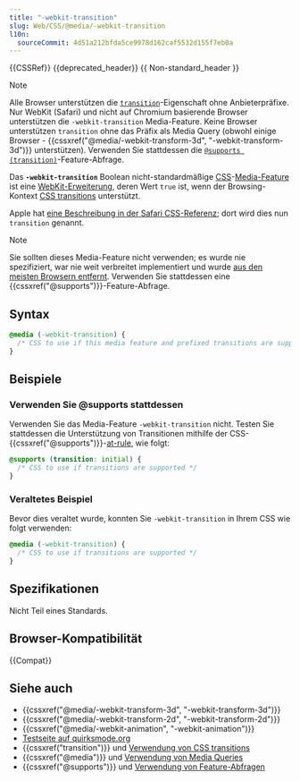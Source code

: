 ```yaml
---
title: "-webkit-transition"
slug: Web/CSS/@media/-webkit-transition
l10n:
  sourceCommit: 4d51a212bfda5ce9978d162caf5532d155f7eb0a
---
```


{{CSSRef}} {{deprecated_header}} {{ Non-standard_header }}

> [!NOTE]
> Alle Browser unterstützen die [`transition`](/de/docs/Web/CSS/animation#browser_compatibility)-Eigenschaft ohne Anbieterpräfixe. Nur WebKit (Safari) und nicht auf Chromium basierende Browser unterstützen die `-webkit-transition` Media-Feature. Keine Browser unterstützen `transition` ohne das Präfix als Media Query (obwohl einige Browser - {{cssxref("@media/-webkit-transform-3d", "-webkit-transform-3d")}} unterstützen). Verwenden Sie stattdessen die [`@supports (transition)`](/de/docs/Web/CSS/@supports)-Feature-Abfrage.

Das **`-webkit-transition`** Boolean nicht-standardmäßige [CSS](/de/docs/Web/CSS)-[Media-Feature](/de/docs/Web/CSS/@media#media_features) ist eine [WebKit-Erweiterung](/de/docs/Web/CSS/WebKit_Extensions), deren Wert `true` ist, wenn der Browsing-Kontext [CSS transitions](/de/docs/Web/CSS/CSS_transitions) unterstützt.

Apple hat [eine Beschreibung in der Safari CSS-Referenz](https://developer.apple.com/library/archive/documentation/AppleApplications/Reference/SafariCSSRef/Articles/OtherStandardCSS3Features.html#//apple_ref/doc/uid/TP40007601-SW3); dort wird dies nun `transition` genannt.

> [!NOTE]
> Sie sollten dieses Media-Feature nicht verwenden; es wurde nie spezifiziert, war nie weit verbreitet implementiert und wurde [aus den meisten Browsern entfernt](#browser-kompatibilität). Verwenden Sie stattdessen eine {{cssxref("@supports")}}-Feature-Abfrage.

## Syntax

```css
@media (-webkit-transition) {
  /* CSS to use if this media feature and prefixed transitions are supported */
}
```

## Beispiele

### Verwenden Sie @supports stattdessen

Verwenden Sie das Media-Feature `-webkit-transition` nicht. Testen Sie stattdessen die Unterstützung von Transitionen mithilfe der CSS-{{cssxref("@supports")}}-[at-rule](/de/docs/Web/CSS/At-rule), wie folgt:

```css
@supports (transition: initial) {
  /* CSS to use if transitions are supported */
}
```

### Veraltetes Beispiel

Bevor dies veraltet wurde, konnten Sie `-webkit-transition` in Ihrem CSS wie folgt verwenden:

```css
@media (-webkit-transition) {
  /* CSS to use if transitions are supported */
}
```

## Spezifikationen

Nicht Teil eines Standards.

## Browser-Kompatibilität

{{Compat}}

## Siehe auch

- {{cssxref("@media/-webkit-transform-3d", "-webkit-transform-3d")}}
- {{cssxref("@media/-webkit-transform-2d", "-webkit-transform-2d")}}
- {{cssxref("@media/-webkit-animation", "-webkit-animation")}}
- [Testseite auf quirksmode.org](https://www.quirksmode.org/css/tests/mediaqueries/animation.html)
- {{cssxref("transition")}} und [Verwendung von CSS transitions](/de/docs/Web/CSS/CSS_transitions/Using_CSS_transitions)
- {{cssxref("@media")}} und [Verwendung von Media Queries](/de/docs/Web/CSS/CSS_media_queries/Using_media_queries)
- {{cssxref("@supports")}} und [Verwendung von Feature-Abfragen](/de/docs/Web/CSS/CSS_conditional_rules/Using_feature_queries)
